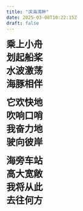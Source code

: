 ```yaml
---
title: "滨海湾畔"
date: 2025-03-08T10:22:15Z
draft: false
---
```


<font size=5>**乘上小舟**</font>  
<font size=5>**划起船桨**</font>  
<font size=5>**水波激荡**</font>  
<font size=5>**海豚相伴**</font>  

<font size=5>**它欢快地**</font>  
<font size=5>**吹响口哨**</font>  
<font size=5>**我奋力地**</font>  
<font size=5>**驶向彼岸**</font>  

<font size=5>**海旁车站**</font>  
<font size=5>**高大宽敞**</font>  
<font size=5>**我将从此**</font>  
<font size=5>**去往何方**</font>  

